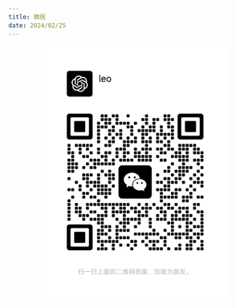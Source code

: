 ```yaml
---
title: 微信
date: 2024/02/25
---
```


<div align=center>
<img src="../imgs/wechat.jpg"  style="zoom:50%;" >
</div>
